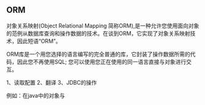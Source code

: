 ## ORM
   对象关系映射(Object Relational Mapping 简称ORM),是一种允许您使用面向对象的范例从数据库查询和操作数据的技术。在谈到ORM，它实现了对象关系映射技术，因此短语“ORM”。

ORM库是一个用您选择的语言编写的完全普通的库，它封装了操作数据所需的代码，因此您不再使用SQL; 您可以使用您正在使用的同一语言直接与对象进行交互。

   1、读取配置
   2、翻译
   3、JDBC的操作
   
   例如：在java中的对象与